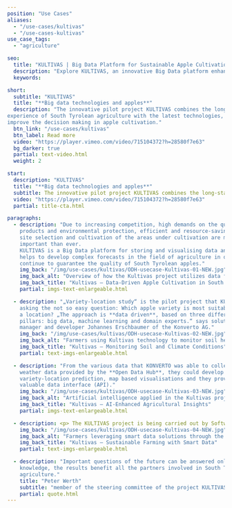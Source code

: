 ```yaml
---
position: "Use Cases"
aliases:
  - "/use-cases/kultivas"
  - "/use-cases-kultivas"
use_case_tags:
  - "agriculture"

seo:
  title: "KULTIVAS | Big Data Platform for Sustainable Apple Cultivation"
  description: "Explore KULTIVAS, an innovative Big Data platform enhancing decision-making in South Tyrolean apple farming through data-driven insights and machine learning."
  keywords:

short:
  subtitle: "KULTIVAS"
  title: "**Big data technologies and apples**"
  description: "The innovative pilot project KULTIVAS combines the long-standing
experience of South Tyrolean agriculture with the latest technologies, to
improve the decision making in apple cultivation."
  btn_link: "/use-cases/kultivas"
  btn_label: Read more
  video: "https://player.vimeo.com/video/715104372?h=28580f7e63"
  bg_darker: true
  partial: text-video.html
  weight: 2

start:
  description: "KULTIVAS"
  title: "**Big data technologies and apples**"
  subtitle: The innovative pilot project KULTIVAS combines the long-standing experience of South Tyrolean agriculture with the latest technologies, to improve the decision making in apple cultivation.
  video: "https://player.vimeo.com/video/715104372?h=28580f7e63"
  partial: title-cta.html

paragraphs:
  - description: "Due to increasing competition, high demands on the quality of the
    products and environmental protection, efficient and resource-saving
    site selection and cultivation of the areas under cultivation are more
    important than ever.
    KULTIVAS is a Big Data platform for storing and visualising data and
    helps to develop complex forecasts in the field of agriculture in order to
    continue to guarantee the quality of South Tyrolean apples."
    img_back: "/img/use-cases/kultivas/ODH-usecase-Kultivas-01-NEW.jpg"
    img_back_alt: "Overview of how the Kultivas project utilizes data for optimizing apple farming in South Tyrol."
    img_back_title: "Kultivas – Data-Driven Apple Cultivation in South Tyrol"
    partial: imgs-text-enlargeable.html

  - description: "„Variety-location study“ is the pilot project that KULTIVAS started with,
    asking the not so easy question: Which apple variety is most suitable for
    a location? „The approach is **data driven**, based on three different
    pillars: big data, machine learning and domain experts.“ says solution
    manager and developer Johannes Erschbaumer of the Konverto AG."
    img_back: "/img/use-cases/kultivas/ODH-usecase-Kultivas-02-NEW.jpg"
    img_back_alt: "Farmers using Kultivas technology to monitor soil health and climate conditions for sustainable agriculture."
    img_back_title: "Kultivas – Monitoring Soil and Climate Conditions"
    partial: text-imgs-enlargeable.html

  - description: "From the various data that KONVERTO was able to collect, including
    weather data provided by the **Open Data Hub**, they could develop a
    variety-location prediction, map based visualisations and they provide a
    valuable data interface (API)."
    img_back: "/img/use-cases/kultivas/ODH-usecase-Kultivas-03-NEW.jpg"
    img_back_alt: "Artificial intelligence applied in the Kultivas project for predictive analysis in apple cultivation."
    img_back_title: "Kultivas – AI-Enhanced Agricultural Insights"
    partial: imgs-text-enlargeable.html

  - description: <p> The KULTIVAS project is being carried out by Software and cloud from the private sector of the IT company <a href="https://konverto.eu" target="_blank">KONVERTO AG</a> in cooperation with researchers and agronomists from leading institutes (Laimburg, Eurac Research) who enrich the project with their agronomic knowledge.</p>
    img_back: "/img/use-cases/kultivas/ODH-usecase-Kultivas-04-NEW.jpg"
    img_back_alt: "Farmers leveraging smart data solutions through the Kultivas project to enhance agricultural sustainability."
    img_back_title: "Kultivas – Sustainable Farming with Smart Data"
    partial: text-imgs-enlargeable.html

  - description: "Important questions of the future can be answered only by pooling
    knowledge, the results benefit all the partners involved in South Tyrolean
    agriculture."
    title: "Peter Werth"
    subtitle: "member of the steering committee of the project KULTIVAS"
    partial: quote.html
---
```

